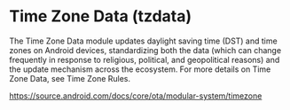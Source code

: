 # Time Zone Data (tzdata)
The Time Zone Data module updates daylight saving time (DST) and time zones on Android devices, standardizing both the data (which can change frequently in response to religious, political, and geopolitical reasons) and the update mechanism across the ecosystem. For more details on Time Zone Data, see Time Zone Rules.

https://source.android.com/docs/core/ota/modular-system/timezone
